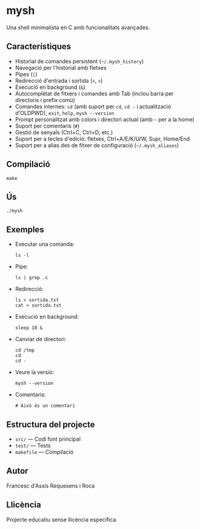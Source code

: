 # mysh

Una shell minimalista en C amb funcionalitats avançades.

## Característiques

- Historial de comandes persistent (`~/.mysh_history`)
- Navegació per l'historial amb fletxes
- Pipes (`|`)
- Redirecció d'entrada i sortida (`<`, `>`)
- Execució en background (`&`)
- Autocompletat de fitxers i comandes amb Tab (inclou barra per directoris i
  prefix comú)
- Comandes internes: `cd` (amb suport per `cd`, `cd -` i actualització
  d'OLDPWD), `exit`, `help`, `mysh --version`
- Prompt personalitzat amb colors i directori actual (amb `~` per a la home)
- Suport per comentaris (`#`)
- Gestió de senyals (Ctrl+C, Ctrl+D, etc.)
- Suport per a tecles d'edició: fletxes, Ctrl+A/E/K/U/W, Supr, Home/End
- Suport per a alias des de fitxer de configuració (`~/.mysh_aliases`)

## Compilació

```fish
make
```

## Ús

```fish
./mysh
```

## Exemples

- Executar una comanda:

  ```
  ls -l
  ```

- Pipe:

  ```
  ls | grep .c
  ```

- Redirecció:

  ```
  ls > sortida.txt
  cat < sortida.txt
  ```

- Execució en background:

  ```
  sleep 10 &
  ```

- Canviar de directori:

  ```
  cd /tmp
  cd
  cd -
  ```

- Veure la versió:

  ```
  mysh --version
  ```

- Comentaris:

  ```
  # Això és un comentari
  ```

## Estructura del projecte

- `src/` — Codi font principal
- `test/` — Tests
- `makefile` — Compilació

## Autor

Francesc d'Assís Requesens i Roca

## Llicència

Projecte educatiu sense llicència específica.

